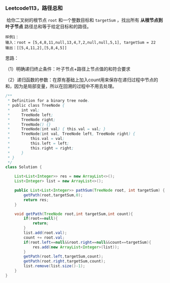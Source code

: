 ### Leetcode113，路径总和

​		给你二叉树的根节点 `root` 和一个整数目标和 `targetSum` ，找出所有 **从根节点到叶子节点** 路径总和等于给定目标和的路径。

```
样例1：
输入：root = [5,4,8,11,null,13,4,7,2,null,null,5,1], targetSum = 22
输出：[[5,4,11,2],[5,8,4,5]]
```



思路：

（1）明确递归终止条件：叶子节点+路径上节点值的和符合要求

（2）递归函数的参数：在原有基础上加入count用来保存在递归过程中节点的和，因为是局部变量，所以在回溯的过程中不用去处理。

```java
/**
 * Definition for a binary tree node.
 * public class TreeNode {
 *     int val;
 *     TreeNode left;
 *     TreeNode right;
 *     TreeNode() {}
 *     TreeNode(int val) { this.val = val; }
 *     TreeNode(int val, TreeNode left, TreeNode right) {
 *         this.val = val;
 *         this.left = left;
 *         this.right = right;
 *     }
 * }
 */
class Solution {

    List<List<Integer>> res = new ArrayList<>();
    List<Integer> list = new ArrayList<>();

    public List<List<Integer>> pathSum(TreeNode root, int targetSum) {
        getPath(root,targetSum,0);
        return res;
    }

    void getPath(TreeNode root,int targetSum,int count){
        if(root==null){
            return;
        }
        list.add(root.val);
        count += root.val;
        if(root.left==null&&root.right==null&&count==targetSum){
            res.add(new ArrayList<Integer>(list));        
        }
        getPath(root.left,targetSum,count);
        getPath(root.right,targetSum,count);
        list.remove(list.size()-1);
    }
}
```

